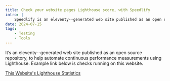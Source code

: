 ```yaml
---
title: Check your website pages Lighthouse score, with Speedlify
intro: |
    Speedlify is an eleventy--generated web site published as an open source repository, to help automate continuous performance measurements using Lighthouse.
date: 2024-07-15
tags:
    - Testing
    - Tools
---
```


It’s an eleventy--generated web site published as an open source repository, to help automate continuous performance measurements using Lighthouse. Example link below is checks running on this website.

[This Website's Lighthouse Statistics](https://elegant-biscotti-25e1e9.netlify.app/sample/)

